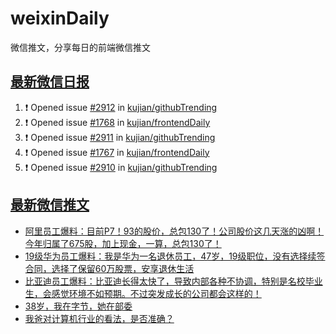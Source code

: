 # weixinDaily
微信推文，分享每日的前端微信推文

## [最新微信日报](https://github.com/kujian/weixinDaily/issues)

<!--START_SECTION:activity-->
1. ❗ Opened issue [#2912](https://github.com/kujian/githubTrending/issues/2912) in [kujian/githubTrending](https://github.com/kujian/githubTrending)
2. ❗ Opened issue [#1768](https://github.com/kujian/frontendDaily/issues/1768) in [kujian/frontendDaily](https://github.com/kujian/frontendDaily)
3. ❗ Opened issue [#2911](https://github.com/kujian/githubTrending/issues/2911) in [kujian/githubTrending](https://github.com/kujian/githubTrending)
4. ❗ Opened issue [#1767](https://github.com/kujian/frontendDaily/issues/1767) in [kujian/frontendDaily](https://github.com/kujian/frontendDaily)
5. ❗ Opened issue [#2910](https://github.com/kujian/githubTrending/issues/2910) in [kujian/githubTrending](https://github.com/kujian/githubTrending)
<!--END_SECTION:activity-->


## [最新微信推文](https://weixin.qdkfweb.cn/)

<!-- BLOG-POST-LIST:START -->
- [阿里员工爆料：目前P7！93的股价，总包130了！公司股价这几天涨的凶啊！今年归属了675股，加上现金，一算，总包130了！](https://weixin.qdkfweb.cn/56369.html)
- [19级华为员工爆料：我是华为一名退休员工，47岁，19级职位，没有选择续签合同，选择了保留60万股票，安享退休生活](https://weixin.qdkfweb.cn/56370.html)
- [比亚迪员工爆料：比亚迪长得太快了，导致内部各种不协调，特别是名校毕业生，会感觉环境不如预期。不过突发成长的公司都会这样的！](https://weixin.qdkfweb.cn/56368.html)
- [38岁，我在字节，她在部委](https://weixin.qdkfweb.cn/56376.html)
- [我爸对计算机行业的看法，是否准确？](https://weixin.qdkfweb.cn/56383.html)
<!-- BLOG-POST-LIST:END -->